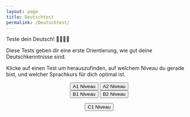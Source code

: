 ```yaml
---
layout: page
title: Deutschtest
permalink: /Deutschtest/
---
```


Teste dein Deutsch! 👩‍🎓👨‍🎓

Diese Tests geben dir eine erste Orientierung, wie gut deine Deutschkenntnisse sind.

Klicke auf einen Test um herauszufinden, auf welchem Niveau du gerade bist, und welcher Sprachkurs für dich optimal ist. 


<div class="btn-group" style="text-align:center">
    <button class="button_with_border green" onclick="location.href='A1_Deutschtest'" type="button" ><span>A1 Niveau </span></button>
    <button class="button_with_border green" onclick="location.href='A2_Deutschtest'" type="button" ><span>A2 Niveau </span></button>
</div>

<div class="btn-group" style="text-align:center">
    <button class="button_with_border yellow" onclick="location.href='B1_Deutschtest'" type="button" ><span>B1 Niveau </span></button>
    <button class="button_with_border yellow" onclick="location.href='B2_Deutschtest'" type="button" ><span>B2 Niveau </span></button>
</div>

<p style="text-align:center">
    <button class="button_with_border red" onclick="location.href='C1_Deutschtest'" type="button" ><span>C1 Niveau </span></button>
</p>


<!-- <iframe src="https://docs.google.com/forms/d/e/1FAIpQLSfLjVL-U5y489F148YAAwIMi7q5DLaz5_fSN9Tyl0HQStHyiA/viewform?embedded=true" frameborder="0" scrolling="no" onload="resizeIframe(this)">Wird geladen…</iframe> -->
